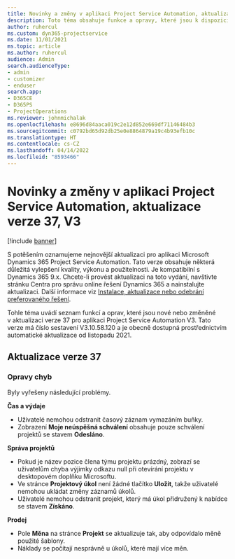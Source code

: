 ```yaml
---
title: Novinky a změny v aplikaci Project Service Automation, aktualizace verze 37, V3
description: Toto téma obsahuje funkce a opravy, které jsou k dispozici ve Microsoft Dynamics 365 Project Service Automation vydání aktualizace 37, V3.
author: ruhercul
ms.custom: dyn365-projectservice
ms.date: 11/01/2021
ms.topic: article
ms.author: ruhercul
audience: Admin
search.audienceType:
- admin
- customizer
- enduser
search.app:
- D365CE
- D365PS
- ProjectOperations
ms.reviewer: johnmichalak
ms.openlocfilehash: e8696d84aaca019c2e12d852e669df71146484b3
ms.sourcegitcommit: c0792bd65d92db25e0e8864879a19c4b93efb10c
ms.translationtype: HT
ms.contentlocale: cs-CZ
ms.lasthandoff: 04/14/2022
ms.locfileid: "8593466"
---
```

# <a name="whats-new-or-changed-in-project-service-automation-update-release-37-v3"></a>Novinky a změny v aplikaci Project Service Automation, aktualizace verze 37, V3

[!include [banner](../includes/psa-now-project-operations.md)]

S potěšením oznamujeme nejnovější aktualizaci pro aplikaci Microsoft Dynamics 365 Project Service Automation. Tato verze obsahuje některá důležitá vylepšení kvality, výkonu a použitelnosti. Je kompatibilní s Dynamics 365 9.x. Chcete-li provést aktualizaci na toto vydání, navštivte stránku Centra pro správu online řešení Dynamics 365 a nainstalujte aktualizaci. Další informace viz [Instalace, aktualizace nebo odebrání preferovaného řešení](/power-platform/admin/install-remove-preferred-solution).

Tohle téma uvádí seznam funkcí a oprav, které jsou nové nebo změněné v aktualizaci verze 37 pro aplikaci Project Service Automation V3. Tato verze má číslo sestavení V3.10.58.120 a je obecně dostupná prostřednictvím automatické aktualizace od listopadu 2021.

## <a name="update-release-37"></a>Aktualizace verze 37

### <a name="bug-fixes"></a>Opravy chyb

Byly vyřešeny následující problémy.

**Čas a výdaje**
- Uživatelé nemohou odstranit časový záznam vymazáním buňky.
- Zobrazení **Moje neúspěšná schválení** obsahuje pouze schválení projektů se stavem **Odesláno**.

**Správa projektů**
- Pokud je název pozice člena týmu projektu prázdný, zobrazí se uživatelům chyba výjimky odkazu null při otevírání projektu v desktopovém doplňku Microsoftu.
- Ve stránce **Projektový úkol** není žádné tlačítko **Uložit**, takže uživatelé nemohou ukládat změny záznamů úkolů.
- Uživatelé nemohou odstranit projekt, který má úkol přidružený k nabídce se stavem **Získáno**.

**Prodej**
- Pole **Měna** na stránce **Projekt** se aktualizuje tak, aby odpovídalo měně použité šablony.
- Náklady se počítají nesprávně u úkolů, které mají více měn.
